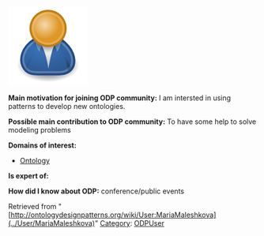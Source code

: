 [![Image:ODPUser.png](../images/a/a6/ODPUser.png)](../Image/ODPUser.png "Image:ODPUser.png")




  





__Main motivation for joining ODP community:__ I am intersted in using patterns to develop new ontologies.


__Possible main contribution to ODP community:__ To have some help to solve modeling problems


__Domains of interest:__



* [Ontology](../Community/Ontology-based_models "Community:Ontology")


__Is expert of:__


  

__How did I know about ODP:__ conference/public events






Retrieved from "[http://ontologydesignpatterns.org/wiki/User:MariaMaleshkova](../User/MariaMaleshkova)"
 [Category](http://ontologydesignpatterns.org/wiki/Special:Categories "Special:Categories"): [ODPUser](../Category/ODPUser "Category:ODPUser")